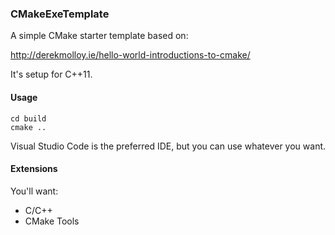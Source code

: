 ### CMakeExeTemplate

A simple CMake starter template based on:

http://derekmolloy.ie/hello-world-introductions-to-cmake/

It's setup for C++11.

#### Usage

```
cd build
cmake ..
```

Visual Studio Code is the preferred IDE, but you can use whatever you want.

#### Extensions

You'll want:

- C/C++
- CMake Tools

